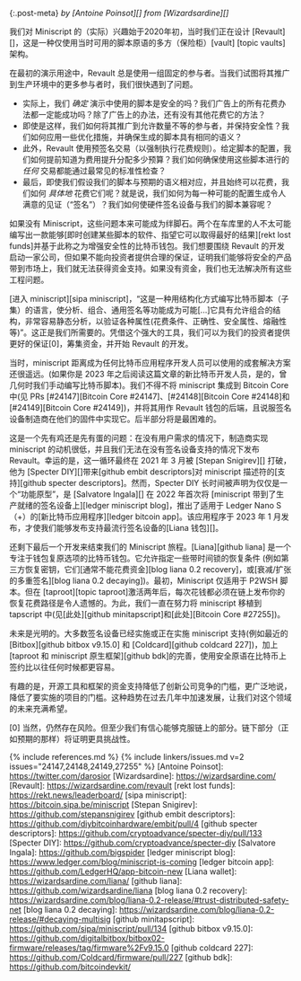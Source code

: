 {:.post-meta}
*by [Antoine Poinsot][] from [Wizardsardine][]*

我们对 Miniscript 的（实际）兴趣始于2020年初，当时我们正在设计 [Revault][]，这是一种仅使用当时可用的脚本原语的多方（保险柜）[vault] [topic vaults] 架构。

在最初的演示用途中，Revault 总是使用一组固定的参与者。当我们试图将其推广到生产环境中的更多参与者时，我们很快遇到了问题。

- 实际上，我们 _确定_ 演示中使用的脚本是安全的吗？我们广告上的所有花费办法都一定能成功吗？除了广告上的办法，还有没有其他花费它的方法？
- 即使是这样，我们如何将其推广到允许数量不等的参与者，并保持安全性？我们如何应用一些优化措施，并确保生成的脚本具有相同的语义？   
- 此外，Revault 使用预签名交易（以强制执行花费规则）。给定脚本的配置，我们如何提前知道为费用提升分配多少预算？我们如何确保使用这些脚本进行的 _任何_ 交易都能通过最常见的标准性检查？
- 最后，即使我们假设我们的脚本与预期的语义相对应，并且始终可以花费，我们如何 _具体地_ 花费它们呢？就是说，我们如何为每一种可能的配置生成令人满意的见证（“签名”）？我们如何使硬件签名设备与我们的脚本兼容呢？

如果没有 Miniscript，这些问题本来可能成为绊脚石。两个在车库里的人不太可能编写出一款能够[即时创建某些脚本的软件、指望它可以取得最好的结果][rekt lost funds]并基于此称之为增强安全性的比特币钱包。我们想要围绕 Revault 的开发启动一家公司，但如果不能向投资者提供合理的保证，证明我们能够将安全的产品带到市场上，我们就无法获得资金支持。如果没有资金，我们也无法解决所有这些工程问题。

[进入 miniscript][sipa miniscript]，“这是一种用结构化方式编写比特币脚本（子集）的语言，使分析、组合、通用签名等功能成为可能[...]它具有允许组合的结构，非常容易静态分析，以验证各种属性(花费条件、正确性、安全属性、熔融性等)”。这正是我们所需要的。凭借这个强大的工具，我们可以为我们的投资者提供更好的保证[0]，筹集资金，并开始 Revault 的开发。

当时，miniscript 距离成为任何比特币应用程序开发人员可以使用的成套解决方案还很遥远。(如果你是 2023 年之后阅读这篇文章的新比特币开发人员，是的，曾几何时我们手动编写比特币脚本)。我们不得不将 miniscript 集成到 Bitcoin Core 中(见 PRs [#24147][Bitcoin Core #24147]、[#24148][Bitcoin Core #24148]和[#24149][Bitcoin Core #24149])，并将其用作 Revault 钱包的后端，且说服签名设备制造商在他们的固件中实现它。后半部分将是最困难的。

这是一个先有鸡还是先有蛋的问题：在没有用户需求的情况下，制造商实现 miniscript 的动机很低，并且我们无法在没有签名设备支持的情况下发布 Revault。幸运的是，这一循环最终在 2021 年 3 月被 [Stepan Snigirev][] 打破，他为 [Specter DIY][]带来[github embit descriptors]对 miniscript 描述符的[支持][github specter descriptors]。然而，Specter DIY 长时间被声明为仅仅是一个“功能原型”，是 [Salvatore Ingala][] 在 2022 年首次将 [miniscript 带到了生产就绪的签名设备上][ledger miniscript blog]，推出了适用于 Ledger Nano S（+）的[新比特币应用程序][ledger bitcoin app]。该应用程序于 2023 年 1 月发布，才使我们能够发布支持最流行签名设备的[Liana 钱包][]。

还剩下最后一个开发来结束我们的 Miniscript 旅程。[Liana][github liana] 是一个专注于钱包复原选项的比特币钱包。它允许指定一些带时间锁的恢复条件 (例如第三方恢复密钥，它们[通常不能花费资金][blog liana 0.2 recovery]，或[衰减/扩张的多重签名][blog liana 0.2 decaying])。最初，Miniscript 仅适用于 P2WSH 脚本。但在 [taproot][topic taproot]激活两年后，每次花钱都必须在链上发布你的恢复花费路径是令人遗憾的。为此，我们一直在努力将 miniscript 移植到 tapscript 中(见[此处][github minitapscript]和[此处][Bitcoin Core #27255])。

未来是光明的。大多数签名设备已经实施或正在实施 miniscript 支持(例如最近的 [Bitbox][github bitbox v9.15.0] 和 [Coldcard][github coldcard 227])，加上 [taproot 和 miniscript 原生框架][github bdk]的完善，使用安全原语在比特币上签约比以往任何时候都更容易。

有趣的是，开源工具和框架的资金支持降低了创新公司竞争的门槛，更广泛地说，降低了要实施的项目的门槛。这种趋势在过去几年中加速发展，让我们对这个领域的未来充满希望。

[0] 当然，仍然存在风险。但至少我们有信心能够克服链上的部分。链下部分（正如预期的那样）将证明更具挑战性。

{% include references.md %}
{% include linkers/issues.md v=2 issues="24147,24148,24149,27255" %}
[Antoine Poinsot]: https://twitter.com/darosior
[Wizardsardine]: https://wizardsardine.com/
[Revault]: https://wizardsardine.com/revault
[rekt lost funds]: https://rekt.news/leaderboard/
[sipa miniscript]: https://bitcoin.sipa.be/miniscript
[Stepan Snigirev]: https://github.com/stepansnigirev
[github embit descriptors]: https://github.com/diybitcoinhardware/embit/pull/4
[github specter descriptors]: https://github.com/cryptoadvance/specter-diy/pull/133
[Specter DIY]: https://github.com/cryptoadvance/specter-diy
[Salvatore Ingala]: https://github.com/bigspider
[ledger miniscript blog]: https://www.ledger.com/blog/miniscript-is-coming
[ledger bitcoin app]: https://github.com/LedgerHQ/app-bitcoin-new
[Liana wallet]: https://wizardsardine.com/liana/
[github liana]: https://github.com/wizardsardine/liana
[blog liana 0.2 recovery]: https://wizardsardine.com/blog/liana-0.2-release/#trust-distributed-safety-net
[blog liana 0.2 decaying]: https://wizardsardine.com/blog/liana-0.2-release/#decaying-multisig
[github minitapscript]: https://github.com/sipa/miniscript/pull/134
[github bitbox v9.15.0]: https://github.com/digitalbitbox/bitbox02-firmware/releases/tag/firmware%2Fv9.15.0
[github coldcard 227]: https://github.com/Coldcard/firmware/pull/227
[github bdk]: https://github.com/bitcoindevkit/
